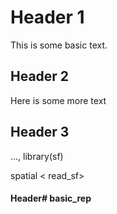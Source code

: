 # Header 1

This is some basic text.

## Header 2

Here is some more text

## Header 3

..., 
library(sf)

spatial < read_sf>

#### Header# basic_rep
